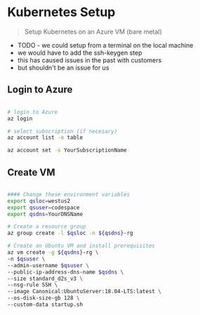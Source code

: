 # Kubernetes Setup

> Setup Kubernetes on an Azure VM (bare metal)

- TODO - we could setup from a terminal on the local machine
- we would have to add the ssh-keygen step
- this has caused issues in the past with customers
- but shouldn't be an issue for us

## Login to Azure

```bash

# login to Azure
az login

# select subscription (if necesary)
az account list -o table

az account set -s YourSubscriptionName

```

## Create VM

```bash

#### Change these environment variables
export qsloc=westus2
export qsuser=codespace
export qsdns=YourDNSName

# Create a resource group
az group create -l $qsloc -n ${qsdns}-rg

# Create an Ubuntu VM and install prerequisites
az vm create -g ${qsdns}-rg \
-n $qsuser \
--admin-username $qsuser \
--public-ip-address-dns-name $qsdns \
--size standard_d2s_v3 \
--nsg-rule SSH \
--image Canonical:UbuntuServer:18.04-LTS:latest \
--os-disk-size-gb 128 \
--custom-data startup.sh

```

